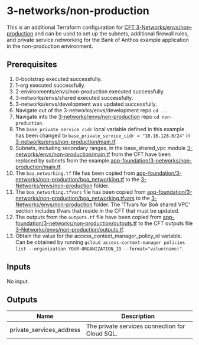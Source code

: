 # 3-networks/non-production

This is an additional Terraform configuration for [CFT 3-Networks/envs/non-production](https://github.com/terraform-google-modules/terraform-example-foundation/tree/master/3-networks/envs/non-production) and can be used to set up the subnets, additional firewall rules, and private service networking for the Bank of Anthos example application in the non-production environment.

## Prerequisites

1. 0-bootstrap executed successfully.
1. 1-org executed successfully.
1. 2-environments/envs/non-production executed successfully.
1. 3-networks/envs/shared executed successfully.
1. 3-networks/envs/development was updated successfully.
1. Navigate out of the 3-networks/envs/development repo `cd ..`.
1. Navigate into the [3-networks/envs/non-production](https://github.com/terraform-google-modules/terraform-example-foundation/blob/master/3-networks/envs/non-production) repo `cd non-production`.
1. The `base_private_service_cidr` local variable defined in this example has been changed to `base_private_service_cidr = "10.16.128.0/24"` in [3-networks/envs/non-production/main.tf](https://github.com/terraform-google-modules/terraform-example-foundation/blob/master/3-networks/envs/non-production/main.tf).
1. Subnets, including secondary ranges, in the base_shared_vpc module [3-networks/envs/non-production/main.tf](https://github.com/terraform-google-modules/terraform-example-foundation/blob/master/3-networks/envs/non-production/main.tf) from the CFT have been replaced by subnets from the example [app-foundation/3-networks/non-production/main.tf](https://github.com/GoogleCloudPlatform/terraform-example-foundation-app/tree/main/app-foundation/3-networks/non-production/main.tf).
1. The `boa_networking.tf` file has been copied from [app-foundation/3-networks/non-production/boa_networking.tf](https://github.com/GoogleCloudPlatform/terraform-example-foundation-app/tree/main/app-foundation/3-networks/non-production/boa_networking.tf) to the [3-Networks/envs/non-production](https://github.com/terraform-google-modules/terraform-example-foundation/blob/master/3-networks/envs/non-production) folder.
1. The `boa_networking.tfvars` file has been copied from [app-foundation/3-networks/non-production/boa_networking.tfvars](https://github.com/GoogleCloudPlatform/terraform-example-foundation-app/tree/main/app-foundation/3-networks/non-production/boa_networking.tfvars) to the [3-Networks/envs/non-production](https://github.com/terraform-google-modules/terraform-example-foundation/blob/master/3-networks/envs/non-production) folder. The 'Tfvars for BoA shared VPC' section includes tfvars that reside in the CFT that must be updated.
1. The outputs from the `outputs.tf` file have been copied from [app-foundation/3-networks/non-production/outputs.tf](https://github.com/GoogleCloudPlatform/terraform-example-foundation-app/tree/main/app-foundation/3-networks/non-production/outputs.tf) to the CFT outputs file [3-Networks/envs/non-production/outputs.tf](https://github.com/terraform-google-modules/terraform-example-foundation/blob/master/3-networks/envs/non-production/outputs.tf).
1. Obtain the value for the access_context_manager_policy_id variable. Can be obtained by running `gcloud access-context-manager policies list --organization YOUR-ORGANIZATION_ID --format="value(name)"`.

<!-- BEGINNING OF PRE-COMMIT-TERRAFORM DOCS HOOK -->
## Inputs

No input.

## Outputs

| Name | Description |
|------|-------------|
| private\_services\_address | The private services connection for Cloud SQL. |

<!-- END OF PRE-COMMIT-TERRAFORM DOCS HOOK -->
